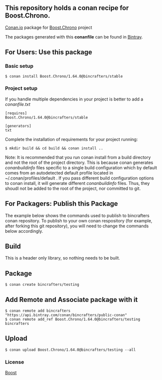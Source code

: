 ## This repository holds a conan recipe for Boost.Chrono.

[Conan.io](https://conan.io) package for [Boost.Chrono](https://github.com/Boostorg/Chrono) project

The packages generated with this **conanfile** can be found in [Bintray](https://bintray.com/bincrafters/conan-public/Boost.Chrono%3Abincrafters).

## For Users: Use this package

### Basic setup

    $ conan install Boost.Chrono/1.64.0@bincrafters/stable

### Project setup

If you handle multiple dependencies in your project is better to add a *conanfile.txt*

    [requires]
    Boost.Chrono/1.64.0@bincrafters/stable

    [generators]
    txt

Complete the installation of requirements for your project running:</small></span>

    $ mkdir build && cd build && conan install ..
	
Note: It is recommended that you run conan install from a build directory and not the root of the project directory.  This is because conan generates *conanbuildinfo* files specific to a single build configuration which by default comes from an autodetected default profile located in ~/.conan/profiles/default .  If you pass different build configuration options to conan install, it will generate different *conanbuildinfo* files.  Thus, they shoudl not be added to the root of the project, nor committed to git. 

## For Packagers: Publish this Package

The example below shows the commands used to publish to bincrafters conan repository. To publish to your own conan respository (for example, after forking this git repository), you will need to change the commands below accordingly. 

## Build  

This is a header only library, so nothing needs to be built.

## Package 

    $ conan create bincrafters/testing
	
## Add Remote and Associate package with it

	$ conan remote add bincrafters "https://api.bintray.com/conan/bincrafters/public-conan"
	$ conan remote add_ref Boost.Chrono/1.64.0@bincrafters/testing bincrafters

## Upload

    $ conan upload Boost.Chrono/1.64.0@bincrafters/testing --all

### License
[Boost](LICENSE)
